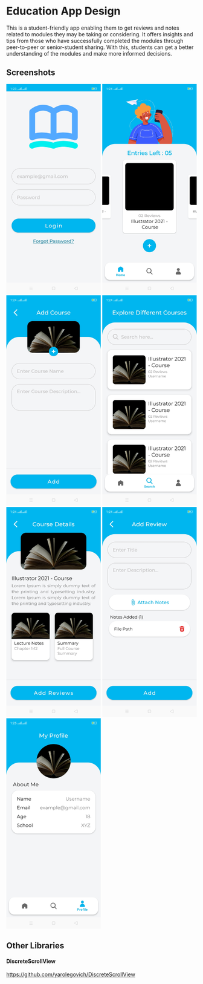 # Education App Design

This is a student-friendly app enabling them to get reviews and notes related to modules they may be taking or considering. It offers insights and tips from those who have successfully completed the modules through peer-to-peer or senior-student sharing. With this, students can get a better understanding of the modules and make more informed decisions.

## Screenshots
<img src="https://github.com/talha-malik-05/EducationAppDesign/blob/master/images/login.jpg" width="250" />
<img src="https://github.com/talha-malik-05/EducationAppDesign/blob/master/images/home.jpg" width="250" />
<img src="https://github.com/talha-malik-05/EducationAppDesign/blob/master/images/add_course.jpg" width="250" />
<img src="https://github.com/talha-malik-05/EducationAppDesign/blob/master/images/search.jpg" width="250" />
<img src="https://github.com/talha-malik-05/EducationAppDesign/blob/master/images/view_course.jpg" width="250" />
<img src="https://github.com/talha-malik-05/EducationAppDesign/blob/master/images/add_review.jpg" width="250" />
<img src="https://github.com/talha-malik-05/EducationAppDesign/blob/master/images/profile.jpg" width="250" />

## Other Libraries
#### DiscreteScrollView
https://github.com/yarolegovich/DiscreteScrollView
